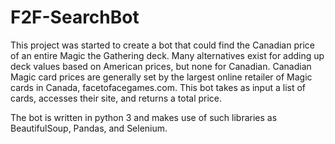 # F2F-SearchBot
This project was started to create a bot that could find the Canadian price of an entire Magic the Gathering deck. 
Many alternatives exist for adding up deck values based on American prices, but none for Canadian. Canadian Magic card prices are generally 
set by the largest online retailer of Magic cards in Canada, facetofacegames.com. This bot takes as input a list of cards, accesses their site, and 
returns a total price.

The bot is written in python 3 and makes use of such libraries as BeautifulSoup, Pandas, and Selenium.

